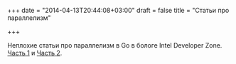 +++
date = "2014-04-13T20:44:08+03:00"
draft = false
title = "Статьи про параллелизм"

+++

<p>Неплохие статьи про параллелизм в Go в бологе Intel Developer Zone. <a href="https://software.intel.com/en-us/blogs/2013/06/18/go-parallel">Часть 1</a> и <a href="https://software.intel.com/en-us/blogs/2014/04/13/go-parallel-2">Часть 2</a>.</p>


